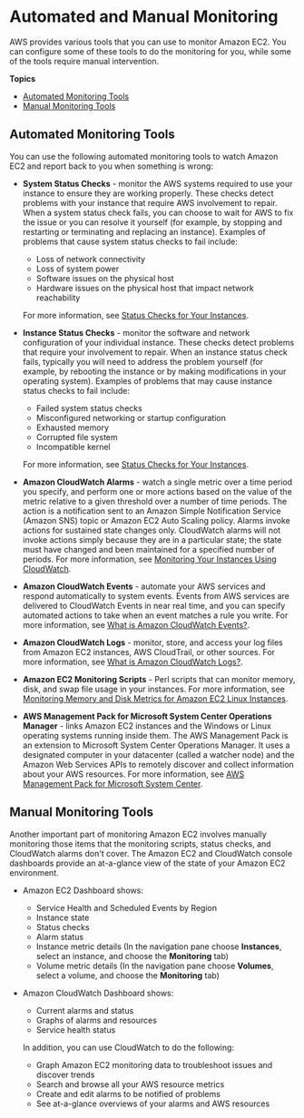# Automated and Manual Monitoring<a name="monitoring_automated_manual"></a>

AWS provides various tools that you can use to monitor Amazon EC2\. You can configure some of these tools to do the monitoring for you, while some of the tools require manual intervention\.

**Topics**
+ [Automated Monitoring Tools](#monitoring_automated_tools)
+ [Manual Monitoring Tools](#monitoring_manual_tools)

## Automated Monitoring Tools<a name="monitoring_automated_tools"></a>

You can use the following automated monitoring tools to watch Amazon EC2 and report back to you when something is wrong:
+ **System Status Checks** \- monitor the AWS systems required to use your instance to ensure they are working properly\. These checks detect problems with your instance that require AWS involvement to repair\. When a system status check fails, you can choose to wait for AWS to fix the issue or you can resolve it yourself \(for example, by stopping and restarting or terminating and replacing an instance\)\. Examples of problems that cause system status checks to fail include:
  + Loss of network connectivity
  + Loss of system power
  + Software issues on the physical host
  + Hardware issues on the physical host that impact network reachability

  For more information, see [Status Checks for Your Instances](monitoring-system-instance-status-check.md)\.
+ **Instance Status Checks** \- monitor the software and network configuration of your individual instance\. These checks detect problems that require your involvement to repair\. When an instance status check fails, typically you will need to address the problem yourself \(for example, by rebooting the instance or by making modifications in your operating system\)\. Examples of problems that may cause instance status checks to fail include:
  + Failed system status checks
  + Misconfigured networking or startup configuration
  + Exhausted memory
  + Corrupted file system
  + Incompatible kernel

  For more information, see [Status Checks for Your Instances](monitoring-system-instance-status-check.md)\.
+ **Amazon CloudWatch Alarms** \- watch a single metric over a time period you specify, and perform one or more actions based on the value of the metric relative to a given threshold over a number of time periods\. The action is a notification sent to an Amazon Simple Notification Service \(Amazon SNS\) topic or Amazon EC2 Auto Scaling policy\. Alarms invoke actions for sustained state changes only\. CloudWatch alarms will not invoke actions simply because they are in a particular state; the state must have changed and been maintained for a specified number of periods\. For more information, see [Monitoring Your Instances Using CloudWatch](using-cloudwatch.md)\.
+ **Amazon CloudWatch Events** \- automate your AWS services and respond automatically to system events\. Events from AWS services are delivered to CloudWatch Events in near real time, and you can specify automated actions to take when an event matches a rule you write\. For more information, see [What is Amazon CloudWatch Events?](https://docs.aws.amazon.com/AmazonCloudWatch/latest/events/WhatIsCloudWatchEvents.html)\.
+ **Amazon CloudWatch Logs** \- monitor, store, and access your log files from Amazon EC2 instances, AWS CloudTrail, or other sources\. For more information, see [What is Amazon CloudWatch Logs?](https://docs.aws.amazon.com/AmazonCloudWatch/latest/logs/WhatIsCloudWatchLogs.html)\.
+ **Amazon EC2 Monitoring Scripts** \- Perl scripts that can monitor memory, disk, and swap file usage in your instances\. For more information, see [Monitoring Memory and Disk Metrics for Amazon EC2 Linux Instances](https://docs.aws.amazon.com/AWSEC2/latest/UserGuide/mon-scripts.html)\.
+ **AWS Management Pack for Microsoft System Center Operations Manager** \- links Amazon EC2 instances and the Windows or Linux operating systems running inside them\. The AWS Management Pack is an extension to Microsoft System Center Operations Manager\. It uses a designated computer in your datacenter \(called a watcher node\) and the Amazon Web Services APIs to remotely discover and collect information about your AWS resources\. For more information, see [AWS Management Pack for Microsoft System Center](AWSManagementPack.md)\.

## Manual Monitoring Tools<a name="monitoring_manual_tools"></a>

Another important part of monitoring Amazon EC2 involves manually monitoring those items that the monitoring scripts, status checks, and CloudWatch alarms don't cover\. The Amazon EC2 and CloudWatch console dashboards provide an at\-a\-glance view of the state of your Amazon EC2 environment\.
+ Amazon EC2 Dashboard shows:
  + Service Health and Scheduled Events by Region
  + Instance state
  + Status checks
  + Alarm status
  + Instance metric details \(In the navigation pane choose **Instances**, select an instance, and choose the **Monitoring** tab\)
  + Volume metric details \(In the navigation pane choose **Volumes**, select a volume, and choose the **Monitoring** tab\)
+ Amazon CloudWatch Dashboard shows:
  + Current alarms and status
  + Graphs of alarms and resources
  + Service health status

  In addition, you can use CloudWatch to do the following:
  + Graph Amazon EC2 monitoring data to troubleshoot issues and discover trends
  + Search and browse all your AWS resource metrics
  + Create and edit alarms to be notified of problems
  + See at\-a\-glance overviews of your alarms and AWS resources
